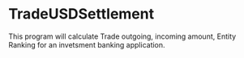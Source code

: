 # TradeUSDSettlement
 This program will calculate Trade outgoing, incoming amount, Entity Ranking for an invetsment banking application.
